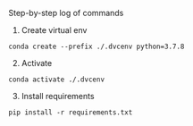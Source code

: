 
Step-by-step log of commands

1. Create virtual env

```
conda create --prefix ./.dvcenv python=3.7.8
```

2. Activate 

```
conda activate ./.dvcenv
```

3. Install requirements 

```
pip install -r requirements.txt
```

